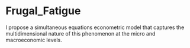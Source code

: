 # Frugal_Fatigue
I propose a simultaneous equations econometric model that captures the multidimensional nature of this phenomenon at the micro and macroeconomic levels.

